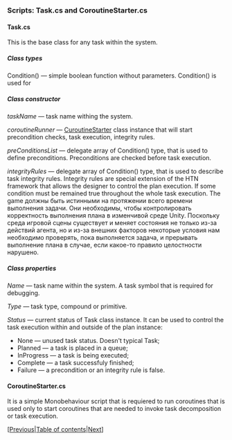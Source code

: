 ### Scripts: Task.cs and CoroutineStarter.cs

#### Task.cs

This is the base class for any task within the system. 

##### Class types

Condition() — simple boolean function without parameters. Condition() is used for 

##### Class constructor

*taskName* — task name withing the system.

*coroutineRunner* — [CuroutineStarter]() class instance that will start precondition checks, task execution, integrity rules.

*preConditionsList* — delegate array of Condition() type, that is used to define preconditions. Preconditions are checked before task execution.

*integrityRules* — delegate array of Condition() type, that is used to describe task integrity rules. Integrity rules are special extension of the HTN framework that allows the designer to control the plan execution. If some condition must be remained true throughout the whole task execution. The game    должны быть истинными на протяжении всего времени выполнения задачи. Они необходимы, чтобы контролировать корректность выполнения плана в изменчивой среде Unity. Поскольку среда игровой сцены существует и меняет состояния не только из-за действий агента, но и из-за внешних факторов некоторые условия нам необходимо проверять, пока выполняется задача, и прерывать выполнение плана в случае, если какое-то правило целостности нарушено.

##### Class properties

*Name* — task name within the system. A task symbol that is required for debugging.

*Type* — task type, compound or primitive. 

*Status* — current status of Task class instance. It can be used to control the task execution within and outside of the plan instance:
 * None — unused task status. Doesn't  typical  Task;
 * Planned — a task is placed in a queue;
 * InProgress — a task is being executed;
 * Complete — a task successfuly finished;
 * Failure — a precondition or an integrity rule is false.

#### CoroutineStarter.cs

It is a simple Monobehaviour script that is requiered to run coroutines that is used only to start coroutines that are needed to invoke task decomposition or task execution.

[[Previous]()|[Table of contents](https://github.com/KrylovBoris/Hierarchical-Task-Network-planner-for-Unity/blob/master/documentation/_table_of_contents.md)|[Next](https://github.com/KrylovBoris/Hierarchical-Task-Network-planner-for-Unity/blob/master/documentation/compound-tasks.md)]
